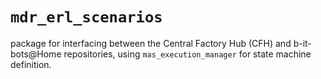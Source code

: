 # `mdr_erl_scenarios`
package for interfacing between the Central Factory Hub (CFH) and b-it-bots@Home repositories, using
`mas_execution_manager` for state machine definition.
